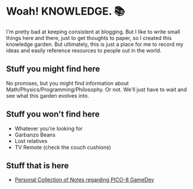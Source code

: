 # Woah! KNOWLEDGE. 📚

I'm pretty bad at keeping consistent at blogging. But I like to write small things here and there, just to get thoughts to paper, so I created this knowledge garden. But ultimately, this is just a place for me to record my ideas and easily reference resources to people out in the world. 

## Stuff you might find here

No promises, but you might find information about Math/Physics/Programming/Philosophy. Or not. We'll just have to wait and see what this garden evolves into.

## Stuff you won't find here

- Whatever you're looking for
- Garbanzo Beans
- Lost relatives
- TV Remote (check the couch cushions)

## Stuff that is here

- [Personal Collection of Notes regarding PICO-8 GameDev](PICO-8/Index) 